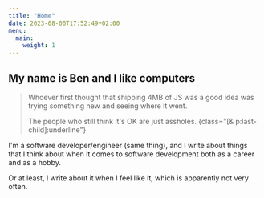 ```yaml
---
title: "Home"
date: 2023-08-06T17:52:49+02:00
menu: 
  main:
    weight: 1
---
```


## My name is Ben and I like computers

> Whoever first thought that shipping 4MB of JS was a good idea was trying something new and seeing where it went.
>
> The people who still think it's OK are just assholes.
{class="[& p:last-child]:underline"}

I'm a software developer/engineer (same thing), and I write about things that I think about when it comes to software development both as a career and as a hobby. 

Or at least, I write about it when I feel like it, which is apparently not very often.
